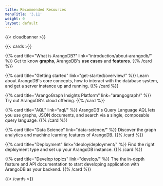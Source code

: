 ```yaml
---
title: Recommended Resources
menuTitle: '3.11'
weight: 0
layout: default
---
```


{{< cloudbanner >}}

{{< cards >}}

{{% card title="What is ArangoDB?" link="introduction/about-arangodb/" %}}
Get to know **graphs**, ArangoDB's **use cases** and **features**.
{{% /card %}}

{{% card title="Getting started" link="get-started/overview/" %}}
Learn about ArangoDB's core concepts, how to interact with the database system,
and get a server instance up and running.
{{% /card %}}

{{% card title="ArangoGraph Insights Platform" link="arangograph/" %}}
Try out ArangoDB's cloud offering.
{{% /card %}}

{{% card title="AQL" link="aql/" %}}
ArangoDB's Query Language AQL lets you use graphs, JSON documents, and search
via a single, composable query language.
{{% /card %}}

{{% card title="Data Science" link="data-science/" %}}
Discover the graph analytics and machine learning features of ArangoDB.
{{% /card %}}

{{% card title="Deployment" link="deploy/deployment/" %}}
Find the right deployment type and set up your ArangoDB instance.
{{% /card %}}

{{% card title="Develop topics" link="develop/" %}}
The the in-depth feature and API documentation to start developing application
with ArangoDB as your backend.
{{% /card %}}

{{< /cards >}}
